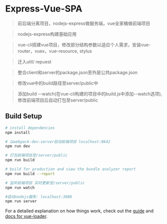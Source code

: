 # Express-Vue-SPA

> 前后端分离项目，nodejs-express做服务端，vue全家桶做前端项目

>nodejs-express构建基础应用

>vue-cli搭建vue项目，修改部分结构参数以适应个人需求，安装vue-router，vuex，vue-resource, stylus

>迁入util/ repuest

>整合client和server的package.json至外层公共package.json

>修改vue中的build路径至server/public中

>添加build --watch(在vue-cli构建的项目中的build.js中添加--watch选项),修改前端项目后自动打包至server/public


## Build Setup

``` bash
# install dependencies
npm install

# 以webpack-dev-server启动前端项目 localhost:8642
npm run dev

# 打包前端项目至/server/public
npm run build

# build for production and view the bundle analyzer report
npm run build --report

# 监听前端项目 实时更新至/server/public
npm run watch

#启动nodejs服务: localhost:3088
npm run server
```

For a detailed explanation on how things work, check out the [guide](http://vuejs-templates.github.io/webpack/) and [docs for vue-loader](http://vuejs.github.io/vue-loader).

